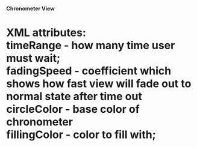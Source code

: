 <h4>Chronometer View<h1/>

XML attributes:<br/>
timeRange - how many time user must wait;<br/>
fadingSpeed - coefficient which shows how fast view will fade out to normal state after time out<br/>
circleColor - base color of chronometer<br/>
fillingColor - color to fill with;<br/>
